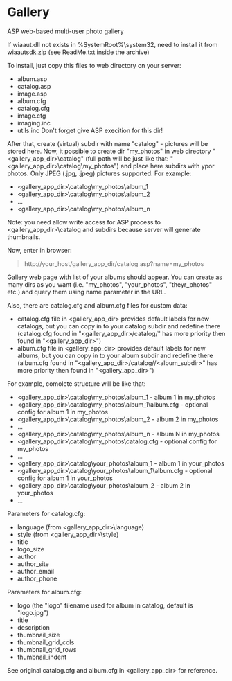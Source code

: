 # Gallery
ASP web-based multi-user photo gallery

If wiaaut.dll not exists in %SystemRoot%\system32, need to install it from wiaautsdk.zip (see ReadMe.txt inside the archive)

To install, just copy this files to web directory on your server:
- album.asp
- catalog.asp
- image.asp
- album.cfg
- catalog.cfg
- image.cfg
- imaging.inc
- utils.inc
Don't forget give ASP execition for this dir!

After that, create (virtual) subdir with name "catalog" - pictures will be stored here. Now, it possible to create dir "my_photos" in web directory "<gallery_app_dir>\catalog" (full path will be just like that: "<gallery_app_dir>\catalog\my_photos") and place here subdirs with ypor photos. Only JPEG (.jpg, .jpeg) pictures supported. For example:
 - <gallery_app_dir>\catalog\my_photos\album_1
 - <gallery_app_dir>\catalog\my_photos\album_2
 - ...
 - <gallery_app_dir>\catalog\my_photos\album_n

Note: you need allow write access for ASP process to <gallery_app_dir>\catalog and subdirs because server will generate thumbnails.

Now, enter in browser:
> http://your_host/gallery_app_dir/catalog.asp?name=my_photos 

Gallery web page with list of your albums should appear. You can create as many dirs as you want (i.e. "my_photos", "your_photos", "theyr_photos" etc.) and query them using name parameter in the URL.
  
Also, there are catalog.cfg and album.cfg files for custom data:
- catalog.cfg file in <gallery_app_dir> provides default labels for new catalogs, but you can copy in to your catalog subdir and redefine there (catalog.cfg found in "<gallery_app_dir>/catalog/<subdir>" has more priority then found in "<gallery_app_dir>")
- album.cfg file in <gallery_app_dir> provides default labels for new albums, but you can copy in to your album subdir and redefine there (album.cfg found in "<gallery_app_dir>/catalog/<subdir>/<album_subdir>" has more priority then found in "<gallery_app_dir>")
  
For example, comolete structure will be like that:
 - <gallery_app_dir>\catalog\my_photos\album_1 - album 1 in my_photos
 - <gallery_app_dir>\catalog\my_photos\album_1\album.cfg - optional config for album 1 in my_photos
 - <gallery_app_dir>\catalog\my_photos\album_2 - album 2 in my_photos
 - ...
 - <gallery_app_dir>\catalog\my_photos\album_n - album N in my_photos
 - <gallery_app_dir>\catalog\my_photos\catalog.cfg - optional config for my_photos
 - ...
 - <gallery_app_dir>\catalog\your_photos\album_1 - album 1 in your_photos
 - <gallery_app_dir>\catalog\your_photos\album_1\album.cfg - optional config for album 1 in your_photos
 - <gallery_app_dir>\catalog\your_photos\album_2 - album 2 in your_photos
 - ...
  
Parameters for catalog.cfg:
- language (from <gallery_app_dir>\language)
- style (from <gallery_app_dir>\style)
- title
- logo_size
- author
- author_site
- author_email
- author_phone

Parameters for album.cfg:
- logo (the "logo" filename used for album in catalog, default is "logo.jpg")
- title
- description
- thumbnail_size
- thumbnail_grid_cols
- thumbnail_grid_rows
- thumbnail_indent

See original catalog.cfg and album.cfg in <gallery_app_dir> for reference.
